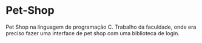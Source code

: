 # Pet-Shop
Pet Shop na linguagem de programação C.
Trabalho da faculdade, onde era preciso fazer uma interface de pet shop com uma biblioteca de login.
